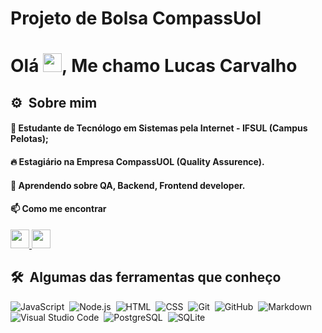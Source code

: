 # Projeto de Bolsa CompassUol 

<h1 align="left">Olá <img src="https://raw.githubusercontent.com/kaueMarques/kaueMarques/master/hi.gif" height="30px">, Me chamo Lucas Carvalho</h1>

##  ⚙️ &nbsp;Sobre mim 
#### 🔭 Estudante de Tecnólogo em Sistemas pela Internet - IFSUL (Campus Pelotas);  
#### 🔥 Estagiário na Empresa CompassUOL (Quality Assurence).  
#### 🌱 Aprendendo sobre QA, Backend, Frontend developer.  
####  📫 Como me encontrar

<a href="https://www.linkedin.com/in/lucas-carvalho-353102246/">
<img src="https://img.icons8.com/?size=100&id=MR3dZdlA53te&format=png&color=000000"  height="30" >  <a/>
<a href="https://github.com/Lucas-Avila-Carvalho">
<img src="https://img.icons8.com/?size=100&id=3tC9EQumUAuq&format=png&color=777777"  height="30" > 
<a/>


## 🛠 &nbsp;Algumas das ferramentas que conheço

![JavaScript](https://img.shields.io/badge/-JavaScript-05122A?style=flat&logo=javascript)&nbsp;
![Node.js](https://img.shields.io/badge/-Node.js-05122A?style=flat&logo=node.js)&nbsp;
![HTML](https://img.shields.io/badge/-HTML-05122A?style=flat&logo=HTML5)&nbsp;
![CSS](https://img.shields.io/badge/-CSS-05122A?style=flat&logo=CSS3&logoColor=1572B6)&nbsp;
![Git](https://img.shields.io/badge/-Git-05122A?style=flat&logo=git)&nbsp;
![GitHub](https://img.shields.io/badge/-GitHub-05122A?style=flat&logo=github)&nbsp;
![Markdown](https://img.shields.io/badge/-Markdown-05122A?style=flat&logo=markdown)&nbsp;
![Visual Studio Code](https://img.shields.io/badge/-Visual%20Studio%20Code-05122A?style=flat&logo=visual-studio-code&logoColor=007ACC)&nbsp;
![PostgreSQL](https://img.shields.io/badge/-PostgreSQL-05122A?style=flat&logo=postgresql)&nbsp;
![SQLite](https://img.shields.io/badge/-SQLite-05122A?style=flat&logo=sqlite)&nbsp;

